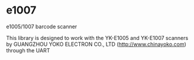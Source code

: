 # e1007
e1005/1007 barcode scanner

This library is designed to work with the YK-E1005 and YK-E1007 scanners 
by GUANGZHOU YOKO ELECTRON CO., LTD (http://www.chinayoko.com) through the UART
